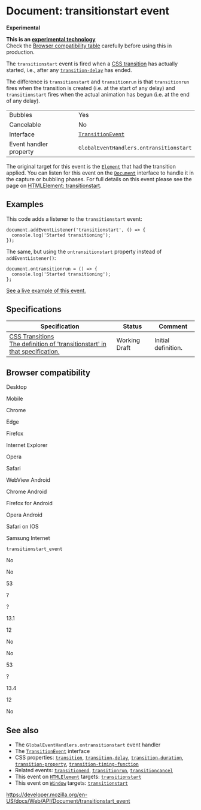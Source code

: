 # Document: transitionstart event

**Experimental**

**This is an [experimental technology](https://developer.mozilla.org/en-US/docs/MDN/Guidelines/Conventions_definitions#experimental)**  
Check the [Browser compatibility table](#browser_compatibility) carefully before using this in production.

The `transitionstart` event is fired when a [CSS transition](https://developer.mozilla.org/en-US/docs/Web/CSS/CSS_Transitions/Using_CSS_transitions) has actually started, i.e., after any [`transition-delay`](https://developer.mozilla.org/en-US/docs/Web/CSS/transition-delay) has ended.

The difference is `transitionstart` and `transitionrun` is that `transitionrun` fires when the transition is created (i.e. at the start of any delay) and `transitionstart` fires when the actual animation has begun (i.e. at the end of any delay).

<table><tbody><tr class="odd"><td>Bubbles</td><td>Yes</td></tr><tr class="even"><td>Cancelable</td><td>No</td></tr><tr class="odd"><td>Interface</td><td><a href="../transitionevent"><code>TransitionEvent</code></a></td></tr><tr class="even"><td>Event handler property</td><td><span class="page-not-created"><code>GlobalEventHandlers.ontransitionstart</code></span></td></tr></tbody></table>

The original target for this event is the [`Element`](../element) that had the transition applied. You can listen for this event on the [`Document`](../document) interface to handle it in the capture or bubbling phases. For full details on this event please see the page on [HTMLElement: transitionstart](../htmlelement/transitionstart_event).

## Examples

This code adds a listener to the `transitionstart` event:

    document.addEventListener('transitionstart', () => {
      console.log('Started transitioning');
    });

The same, but using the <span class="page-not-created">`ontransitionstart`</span> property instead of `addEventListener()`:

    document.ontransitionrun = () => {
      console.log('Started transitioning');
    };

[See a live example of this event.](../htmlelement/transitionstart_event#live_example)

## Specifications

<table><thead><tr class="header"><th>Specification</th><th>Status</th><th>Comment</th></tr></thead><tbody><tr class="odd"><td><a href="https://drafts.csswg.org/css-transitions/#transitionstart">CSS Transitions<br />
<span class="small">The definition of 'transitionstart' in that specification.</span></a></td><td><span class="spec-wd">Working Draft</span></td><td>Initial definition.</td></tr></tbody></table>

## Browser compatibility

Desktop

Mobile

Chrome

Edge

Firefox

Internet Explorer

Opera

Safari

WebView Android

Chrome Android

Firefox for Android

Opera Android

Safari on IOS

Samsung Internet

`transitionstart_event`

No

No

53

?

?

13.1

12

No

No

53

?

13.4

12

No

## See also

- The <span class="page-not-created">`GlobalEventHandlers.ontransitionstart`</span> event handler
- The [`TransitionEvent`](../transitionevent) interface
- CSS properties: [`transition`](https://developer.mozilla.org/en-US/docs/Web/CSS/transition), [`transition-delay`](https://developer.mozilla.org/en-US/docs/Web/CSS/transition-delay), [`transition-duration`](https://developer.mozilla.org/en-US/docs/Web/CSS/transition-duration), [`transition-property`](https://developer.mozilla.org/en-US/docs/Web/CSS/transition-property), [`transition-timing-function`](https://developer.mozilla.org/en-US/docs/Web/CSS/transition-timing-function)
- Related events: [`transitionend`](transitionend_event), [`transitionrun`](transitionrun_event), [`transitioncancel`](transitioncancel_event)
- This event on [`HTMLElement`](../htmlelement) targets: [`transitionstart`](../htmlelement/transitionstart_event)
- This event on [`Window`](../window) targets: [`transitionstart`](../window/transitionstart_event)

<a href="https://developer.mozilla.org/en-US/docs/Web/API/Document/transitionstart_event" class="_attribution-link">https://developer.mozilla.org/en-US/docs/Web/API/Document/transitionstart_event</a>
